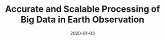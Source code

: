 ---
date: 2020-01-03
code: BigEarth
title: Accurate and Scalable Processing of Big Data in Earth Observation
abstract:

text: |
    BigEarth is a research project funded by the European Research Council (ERC) Starting Grant for the period 2018-2023 and Prof. Begüm Demir is the Principle Investigator. <br /><br />
    For more information, visit: <a href="http://bigearth.eu" target="_blank">bigearth.eu</a>.

main_page_image: bigearth_logo.png

---
